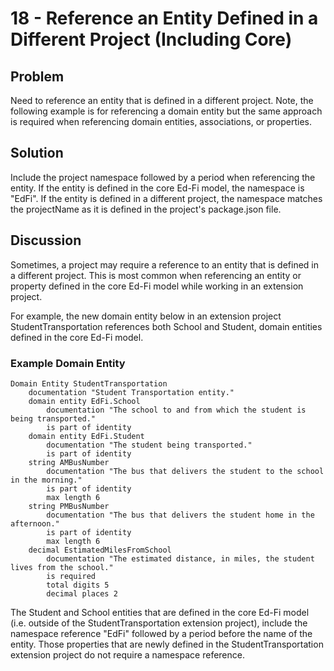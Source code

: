 # 18 - Reference an Entity Defined in a Different Project (Including Core)

## Problem

Need to reference an entity that is defined in a different project. Note, the
following example is for referencing a domain entity but the same approach is
required when referencing domain entities, associations, or properties.

## Solution

Include the project namespace followed by a period when referencing the entity.
If the entity is defined in the core Ed-Fi model, the namespace is "EdFi". If
the entity is defined in a different project, the namespace matches the
projectName as it is defined in the project's package.json file.

## Discussion

Sometimes, a project may require a reference to an entity that is defined in a
different project. This is most common when referencing an entity or property
defined in the core Ed-Fi model while working in an extension project.

For example, the new domain entity below in an extension project
StudentTransportation references both School and Student, domain entities
defined in the core Ed-Fi model.

### Example Domain Entity

```metaed
Domain Entity StudentTransportation
    documentation "Student Transportation entity."
    domain entity EdFi.School
        documentation "The school to and from which the student is being transported."
        is part of identity
    domain entity EdFi.Student
        documentation "The student being transported."
        is part of identity
    string AMBusNumber
        documentation "The bus that delivers the student to the school in the morning."
        is part of identity
        max length 6
    string PMBusNumber
        documentation "The bus that delivers the student home in the afternoon."
        is part of identity
        max length 6
    decimal EstimatedMilesFromSchool
        documentation "The estimated distance, in miles, the student lives from the school."
        is required
        total digits 5
        decimal places 2
```

The Student and School entities that are defined in the core Ed-Fi model (i.e.
outside of the StudentTransportation extension project), include the namespace
reference "EdFi" followed by a period before the name of the entity. Those
properties that are newly defined in the StudentTransportation extension project
do not require a namespace reference.
